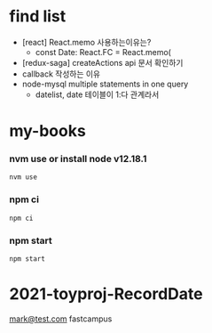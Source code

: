 
# find list

* [react] React.memo 사용하는이유는?
  * const Date: React.FC<DateProps> = React.memo(
* [redux-saga] createActions api 문서 확인하기
* callback 작성하는 이유
* node-mysql multiple statements in one query
  * datelist, date 테이블이 1:다 관계라서

# my-books

### nvm use or install node v12.18.1

```
nvm use
```

### npm ci

```
npm ci
```

### npm start

```
npm start
```

# 2021-toyproj-RecordDate

mark@test.com
fastcampus
